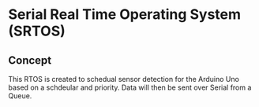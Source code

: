 
# Serial Real Time Operating System (SRTOS)

## Concept

This RTOS is created to schedual sensor detection for the Arduino Uno based on a schdeular and priority. Data will then be sent over Serial from a Queue.
